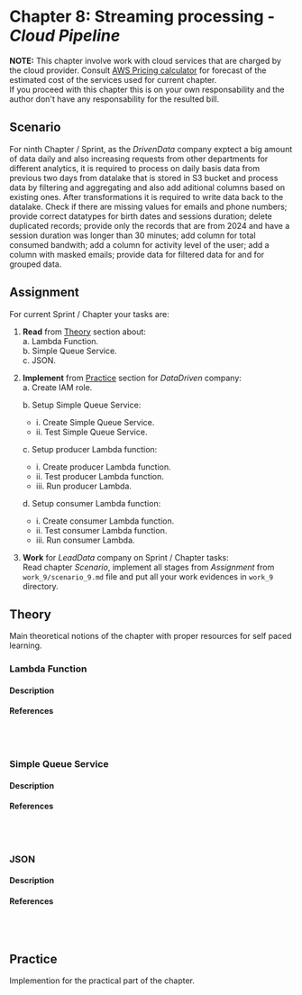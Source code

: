 # **Chapter 8:** Streaming processing - *Cloud Pipeline*

**NOTE:** This chapter involve work with cloud services that are charged by the cloud provider. Consult [AWS Pricing calculator](https://calculator.aws/#/) for forecast of the estimated cost of the services used for current chapter.\
If you proceed with this chapter this is on your own responsability and the author don't have any responsability for the resulted bill.

## Scenario
For ninth Chapter / Sprint, as the *DrivenData* company exptect a big amount of data daily and also increasing requests from other departments for different analytics, it is required to process on daily basis data from previous two days from datalake that is stored in S3 bucket and process data by filtering and aggregating and also add aditional columns based on existing ones. After transformations it is required to write data back to the datalake. Check if there are missing values for emails and phone numbers; provide correct datatypes for birth dates and sessions duration; delete duplicated records; provide only the records that are from 2024 and have a session duration was longer than 30 minutes; add column for total consumed bandwith; add a column for activity level of the user; add a column with masked emails; provide data for filtered data for and for grouped data.

## Assignment
For current Sprint / Chapter your tasks are:
1. **Read** from [Theory](#theory) section about:\
    a. Lambda Function.\
    b. Simple Queue Service.\
    c. JSON.

2. **Implement** from [Practice](#practice) section for *DataDriven* company:\
    a. Create IAM role.

    b. Setup Simple Queue Service:
    * i. Create Simple Queue Service.
    * ii. Test Simple Queue Service.

    c. Setup producer Lambda function:
    * i. Create producer Lambda function.
    * ii. Test producer Lambda function.
    * iii. Run producer Lambda.

    d. Setup consumer Lambda function:
    * i. Create consumer Lambda function.
    * ii. Test consumer Lambda function.
    * iii. Run consumer Lambda.

3. **Work** for *LeadData* company on Sprint / Chapter tasks:\
Read chapter *Scenario*, implement all stages from *Assignment* from `work_9/scenario_9.md` file and put all your work evidences in `work_9` directory.

## Theory
Main theoretical notions of the chapter with proper resources for self paced learning.

### Lambda Function
#### Description
#### References
[]()\
[]()\
[]()

### Simple Queue Service
#### Description
#### References
[]()\
[]()\
[]()

### JSON
#### Description
#### References
[]()\
[]()\
[]()

## Practice
Implemention for the practical part of the chapter.
